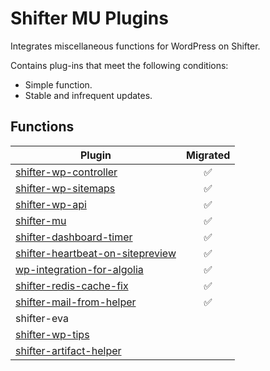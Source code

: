 # Shifter MU Plugins

Integrates miscellaneous functions for WordPress on Shifter.

Contains plug-ins that meet the following conditions:

- Simple function.
- Stable and infrequent updates.

## Functions

| Plugin                                                                                             |      Migrated      |
| -------------------------------------------------------------------------------------------------- | :----------------: |
| [shifter-wp-controller](https://github.com/getshifter/shifter-wp-controller)                       | :white_check_mark: |
| [shifter-wp-sitemaps](https://github.com/getshifter/shifter-wp-sitemaps)                           | :white_check_mark: |
| [shifter-wp-api](https://github.com/getshifter/shifter-wp-api)                                     | :white_check_mark: |
| [shifter-mu](https://github.com/getshifter/shifter-mu)                                             | :white_check_mark: |
| [shifter-dashboard-timer](https://github.com/getshifter/shifter-dashboard-timer)                   | :white_check_mark: |
| [shifter-heartbeat-on-sitepreview](https://github.com/getshifter/shifter-heartbeat-on-sitepreview) | :white_check_mark: |
| [wp-integration-for-algolia](https://github.com/getshifter/wp-integration-for-algolia)             | :white_check_mark: |
| [shifter-redis-cache-fix](https://github.com/getshifter/shifter-redis-cache-fix)                   | :white_check_mark: |
| [shifter-mail-from-helper](https://github.com/getshifter/shifter-mail-from-helper)                 | :white_check_mark: |
| shifter-eva                                                                                        |                    |
| [shifter-wp-tips](https://github.com/getshifter/shifter-wp-tips)                                   |                    |
| [shifter-artifact-helper](https://github.com/getshifter/shifter-artifact-helper)                   |                    |
